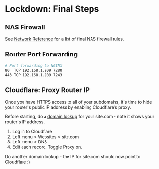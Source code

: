 # Lockdown: Final Steps


## NAS Firewall

See [Network Reference](network.md) for a list of final NAS firewall rules.


## Router Port Forwarding

```bash
# Port forwarding to NGINX
80  TCP 192.168.1.209 7280
443 TCP 192.168.1.209 7243
```

## Cloudflare: Proxy Router IP

Once you have HTTPS access to all of your subdomains, it's time to hide your router's public IP address by enabling Cloudflare's proxy. 

Before starting, do a [domain lookup](https://mxtoolbox.com/DNSLookup.aspx) for your site.com - note it shows your router's IP address.

1. Log in to Cloudflare
2. Left menu > Websites > site.com
3. Left menu > DNS
4. Edit each record. Toggle Proxy on.

Do another domain lookup - the IP for site.com should now point to Cloudflare :)

